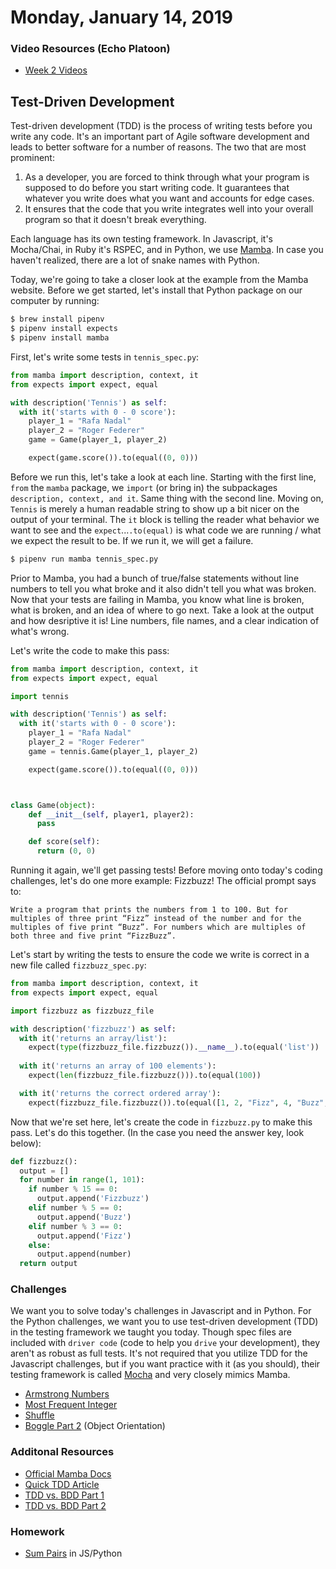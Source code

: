 Monday, January 14, 2019
====================
### Video Resources (Echo Platoon)
- [Week 2 Videos](https://www.youtube.com/watch?v=3D0PZLbCiJg&list=PLu0CiQ7bzwESx8jeVEBPADHNPlm5zrIZy)

## Test-Driven Development
Test-driven development (TDD) is the process of writing tests before you write any code. It's an important part of Agile software development and leads to better software for a number of reasons. The two that are most prominent:
1. As a developer, you are forced to think through what your program is supposed to do before you start writing code. It guarantees that whatever you write does what you want and accounts for edge cases.
2. It ensures that the code that you write integrates well into your overall program so that it doesn't break everything.

Each language has its own testing framework. In Javascript, it's Mocha/Chai, in Ruby it's RSPEC, and in Python, we use [Mamba](https://github.com/nestorsalceda/mamba). In case you haven't realized, there are a lot of snake names with Python.

Today, we're going to take a closer look at the example from the Mamba website. Before we get started, let's install that Python package on our computer by running:

```bash
$ brew install pipenv
$ pipenv install expects
$ pipenv install mamba
```

First, let's write some tests in `tennis_spec.py`:

```python
from mamba import description, context, it
from expects import expect, equal

with description('Tennis') as self:
  with it('starts with 0 - 0 score'):
    player_1 = "Rafa Nadal"
    player_2 = "Roger Federer"
    game = Game(player_1, player_2)

    expect(game.score()).to(equal((0, 0)))
```

Before we run this, let's take a look at each line. Starting with the first line, `from` the `mamba` package, we `import` (or bring in) the subpackages `description, context, and it`. Same thing with the second line. Moving on, `Tennis` is merely a human readable string to show up a bit nicer on the output of your terminal. The `it` block is telling the reader what behavior we want to see and the `expect`...`.to(equal)` is what code we are running / what we expect the result to be. If we run it, we will get a failure.

```bash
$ pipenv run mamba tennis_spec.py
```

Prior to Mamba, you had a bunch of true/false statements without line numbers to tell you what broke and it also didn't tell you what was broken. Now that your tests are failing in Mamba, you know what line is broken, what is broken, and an idea of where to go next. Take a look at the output and how desriptive it is! Line numbers, file names, and a clear indication of what's wrong.

Let's write the code to make this pass:
```python
from mamba import description, context, it
from expects import expect, equal

import tennis

with description('Tennis') as self:
  with it('starts with 0 - 0 score'):
    player_1 = "Rafa Nadal"
    player_2 = "Roger Federer"
    game = tennis.Game(player_1, player_2)

    expect(game.score()).to(equal((0, 0)))



class Game(object):
    def __init__(self, player1, player2):
      pass

    def score(self):
      return (0, 0)
```

Running it again, we'll get passing tests! Before moving onto today's coding challenges, let's do one more example: Fizzbuzz! The official prompt says to:

```
Write a program that prints the numbers from 1 to 100. But for multiples of three print “Fizz” instead of the number and for the multiples of five print “Buzz”. For numbers which are multiples of both three and five print “FizzBuzz”.
```

Let's start by writing the tests to ensure the code we write is correct in a new file called `fizzbuzz_spec.py`:

```python
from mamba import description, context, it
from expects import expect, equal

import fizzbuzz as fizzbuzz_file

with description('fizzbuzz') as self:
  with it('returns an array/list'):
    expect(type(fizzbuzz_file.fizzbuzz()).__name__).to(equal('list'))
  
  with it('returns an array of 100 elements'):
    expect(len(fizzbuzz_file.fizzbuzz())).to(equal(100))

  with it('returns the correct ordered array'):
    expect(fizzbuzz_file.fizzbuzz()).to(equal([1, 2, "Fizz", 4, "Buzz", "Fizz", 7, 8, "Fizz", "Buzz", 11, "Fizz", 13, 14, "Fizzbuzz", 16, 17, "Fizz", 19, "Buzz", "Fizz", 22, 23, "Fizz", "Buzz", 26, "Fizz", 28, 29, "Fizzbuzz", 31, 32, "Fizz", 34, "Buzz", "Fizz", 37, 38, "Fizz", "Buzz", 41, "Fizz", 43, 44, "Fizzbuzz", 46, 47, "Fizz", 49, "Buzz", "Fizz", 52, 53, "Fizz", "Buzz", 56, "Fizz", 58, 59, "Fizzbuzz", 61, 62, "Fizz", 64, "Buzz", "Fizz", 67, 68, "Fizz", "Buzz", 71, "Fizz", 73, 74, "Fizzbuzz", 76, 77, "Fizz", 79, "Buzz","Fizz", 82, 83, "Fizz", "Buzz", 86, "Fizz", 88, 89, "Fizzbuzz", 91, 92, "Fizz", 94, "Buzz", "Fizz", 97, 98, "Fizz", "Buzz"]))
```

Now that we're set here, let's create the code in `fizzbuzz.py` to make this pass. Let's do this together. (In the case you need the answer key, look below):

```python
def fizzbuzz():
  output = []
  for number in range(1, 101):
    if number % 15 == 0:
      output.append('Fizzbuzz')
    elif number % 5 == 0:
      output.append('Buzz')
    elif number % 3 == 0:
      output.append('Fizz')
    else: 
      output.append(number)
  return output
```

### Challenges
We want you to solve today's challenges in Javascript and in Python. For the Python challenges, we want you to use test-driven development (TDD) in the testing framework we taught you today. Though spec files are included with `driver code` (code to help you `drive` your development), they aren't as robust as full tests. It's not required that you utilize TDD for the Javascript challenges, but if you want practice with it (as you should), their testing framework is called [Mocha](https://mochajs.org/) and very closely mimics Mamba.

* [Armstrong Numbers](https://github.com/hotelplatoon/armstrong)
* [Most Frequent Integer](https://github.com/hotelplatoon/most-frequent-int)
* [Shuffle](https://github.com/hotelplatoon/shuffle)
* [Boggle Part 2](https://github.com/hotelplatoon/boggle-2) (Object Orientation)

### Additonal Resources
* [Official Mamba Docs](https://mamba-bdd.readthedocs.io/en/latest/getting-started.html)
* [Quick TDD Article](https://quickleft.com/blog/use-test-driven-development-tdd/)
* [TDD vs. BDD Part 1](https://www.toptal.com/freelance/your-boss-won-t-appreciate-tdd-try-bdd)
* [TDD vs. BDD Part 2](http://joshldavis.com/2013/05/27/difference-between-tdd-and-bdd/)

### Homework
* [Sum Pairs](https://github.com/hotelplatoon/sum-pairs) in JS/Python
